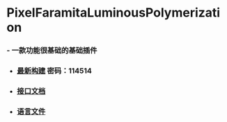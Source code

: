 # PixelFaramitaLuminousPolymerization
### - 一款功能很基础的基础插件

- ### [最新构建](https://gxh.lanzoum.com/b03v3gxbi)  密码：114514

- ### [接口文档](docs/RemoteCall.md)

- ### [语言文件](lang)
